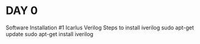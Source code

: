# DAY 0
Software Installation
#1 Icarlus Verilog
Steps to install iverilog
sudo apt-get update
sudo apt-get install iverilog
